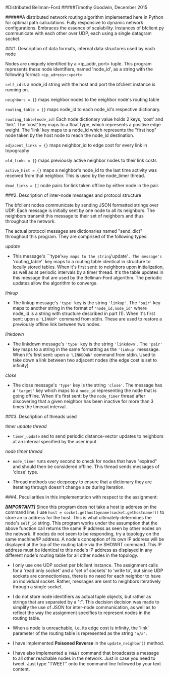 #Distributed Bellman-Ford
#####Timothy Goodwin,  December 2015

######A distributed network routing algorithm implemented here in Python for optimal path calculations. Fully responsive to dynamic network configurations. Embraces the essence of scalability. Instances of bfclient.py communicate with each other over UDP, each using a single datagram socket.

###1. Description of data formats, internal data structures used by each node

  Nodes are uniquely identified by a <ip_addr, port> tuple. This program represents these node identifiers, named 'node_id', as a string with the following format:
  `<ip_adress>:<port>`

  `self_id` is a node_id string with the host and port the bfclient instance is running on.

  `neighbors = {}` maps neighbor nodes to the neighbor node's routing table

  `routing_table = {}` maps node_id to each node_id's respective dictionary.

  `routing_table[node_id]`
  Each node dictionary value holds 2 keys, 'cost' and 'link'.
  The 'cost' key maps to a float type, which represents a positive edge weight.
  The 'link' key maps to a node_id which represents the "first hop" node taken by the host node to reach the node_id destination.

  `adjacent_links = {}` maps neighbor_id to edge cost for every link in topography

  `old_links = {}` maps previously active neighbor nodes to their link costs

  `active_hist = {}` maps a neighbor's node_id to the last time activity was received from that  neighbor. This is used by the node_timer thread.

  `dead_links = []` node pairs for link taken offline by either node in the pair.

###2. Description of inter-node messages and protocol structure

  The bfclient nodes communicate by sending JSON formatted strings over UDP. Each message is initially sent by one node to all its neighbors. The neighbors transmit this message to their set of neighbors and thus throughout the network.

  The actual protocol messages are dictionaries named "send_dict" throughout this program. They are comprised of the following types:

_update_
   - This message's ``'type'` key maps to the string `'update'`. The message's `'routing_table'` key maps to a routing table identical in structure to locally stored tables. When it's first sent: to neighbors upon initialization, as well as at periodic intervals by a timer thread. It's the table updates in this message that are used by the Bellman-Ford algorithm. The periodic updates allow the algorithm to converge.

_linkup_
  - The linkup message's `'type'` key is the string `'linkup'`. The `'pair'` key maps to another string in the format of `"node_id,node_id"` where node_id is a string with structure described in part (1). When it's first sent: upon a `'LINKUP'` command from stdin. These are used to restore a previously offline link between two nodes.

_linkdown_
  - The linkdown message's `'type'` key is the string `'linkdown'`. The `'pair'` key maps to a string in the same formatting as the `'linkup'` messsage. When it's first sent: upon a `'LINKDOWN'` command from stdin. Used to take down a link between two adjacent nodes (the edge cost is set to infinity).

_close_
  - The close message's `'type'` key is the string `'close'`. The message has a `'target'` key which maps to a `node_id` representing the node that is going offline. When it's first sent: by the `node_timer` thread after discovering that a given neighbor has been inactive for more than 3 times the timeout interval.

###3. Description of threads used

_timer update thread_
  - `timer_update` sed to send periodic distance-vector updates to neighbors at an interval specified by the user input.

_node timer thread_
  - `node_timer` runs every second to check for nodes that have "expired" and should then be considered offline. This thread sends messages of 'close' type.

  - Thread methods use deepcopy to ensure that a dictionary they are iterating through doesn't change size during iteration.

###4. Peculiarities in this implementation with respect to the assignment:

**_[IMPORTANT]_**
Since this program does not take a host ip address on the command line, I use
`host = socket.gethostbyname(socket.gethostname())`
to store an ip address for the host. This is what ultimately determines the node's `self_id` string.
This program works under the assumption that the above function call returns the same IP address as seen by other nodes on the network.
If nodes do not seem to be responding, try a topology on the same machine/IP address.
A node's conception of its own IP address will be displayed at the top of the routing table via the SHOWRT command.
This IP address must be identical to this node's IP address as displayed in any different node's routing table for all other nodes in the topology.

- I only use one UDP socket per bfclient instance. The assignment calls for a 'read only socket' and a 'set of sockets' to 'write to', but since UDP sockets are connectionless, there is no need for each neighbor to have an individual socket. Rather, messages are sent to neighbors iteratively through a single socket.

- I do not store node identifiers as actual tuple objects, but rather as    strings that are separated by a ":". This decision decision was made to simplify the use of JSON for inter-node communication, as well as to reflect the way the assignment specifies to represent nodes in the routing table.

- When a node is unreachable, i.e. its edge cost is infinity, the 'link' parameter of the routing table is represented as the string `"n/a"`.

- I have implemented __Poisoned Reverse__ in the `update_neighbor()` method.

- I have also implemented a `TWEET` command that broadcasts a message to all other reachable nodes in the network. Just in case you need to tweet. Just type "TWEET" onto the command line followed by your text content.
